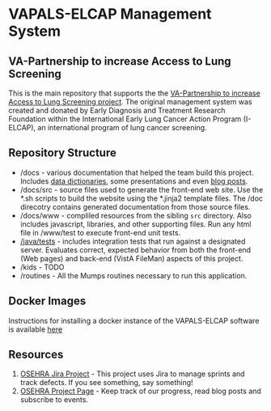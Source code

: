 # VAPALS-ELCAP Management System

VA-Partnership to increase Access to Lung Screening
---------------------------------------------------

This is the main repository that supports the the [VA-Partnership to increase Access to Lung Screening project](http://va-pals.org/). 
The original management system was created and donated by Early Diagnosis and Treatment Research Foundation within the
International Early Lung Cancer Action Program (I-ELCAP), an international program of lung cancer screening.


Repository Structure
-

* /docs - various documentation that helped the team build this project. Includes [data dictionaries](/docs/form-fields), some presentations and even [blog posts](/docs/blogposts).
* /docs/src - source files used to generate the front-end web site. Use the *.sh scripts to build the website using the *.jinja2 template files. The /doc direcotry contains generated documentation from those source files. 
* /docs/www - compliled resources from the sibling `src` directory. Also includes javascript, libraries, and other supporting files. Run any html file in /www/test to execute front-end unit tests.
* [/java/tests](java/tests/README.md) - includes integration tests that run against a designated server. Evaluates correct, expected behavior from both the front-end (Web pages) and back-end (VistA FileMan) aspects of this project.
* /kids - TODO
* /routines - All the Mumps routines necessary to run this application.

Docker Images
-

Instructions for installing a docker instance of the VAPALS-ELCAP software is available [here](https://hub.docker.com/r/osehra/va-pals/) 

Resources
-


1. [OSEHRA Jira Project](https://issues.osehra.org/secure/RapidBoard.jspa?projectKey=VAP) - This project uses Jira to manage sprints and track defects. If you see something, say something!
2. [OSEHRA Project Page](https://www.osehra.org/groups/va-pals-open-source-project-group) - Keep track of our progress, read blog posts and subscribe to events.
